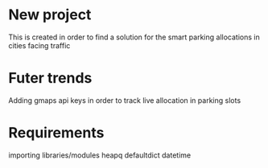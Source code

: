 # New project
This is created in order to find a solution for the smart parking allocations in cities facing traffic
# Futer trends
Adding gmaps api keys in order to track live allocation in parking slots
# Requirements
importing libraries/modules
heapq
defaultdict
datetime
